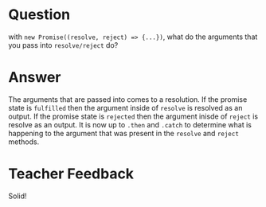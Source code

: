 # Question

with `new Promise((resolve, reject) => {...})`, what do the arguments that you pass into `resolve/reject` do?

# Answer

The arguments that are passed into comes to a resolution. If the promise state is `fulfilled` then the argument inside of `resolve` is resolved as an output. If the promise state is `rejected` then the argument inisde of `reject` is resolve as an output. It is now up to `.then` and `.catch` to determine what is happening to the argument that was present in the `resolve` and `reject` methods.

# Teacher Feedback
Solid!